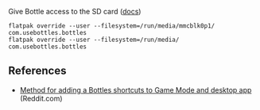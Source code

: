 
Give Bottle access to the SD card ([docs](https://docs.usebottles.com/flatpak/expose-directories))

```
flatpak override --user --filesystem=/run/media/mmcblk0p1/  com.usebottles.bottles
flatpak override --user --filesystem=/run/media/  com.usebottles.bottles
```

## References

- [Method for adding a Bottles shortcuts to Game Mode and desktop app](https://www.reddit.com/r/SteamDeck/comments/unhnbp/method_for_adding_a_bottles_shortcuts_to_game/) (Reddit.com)
